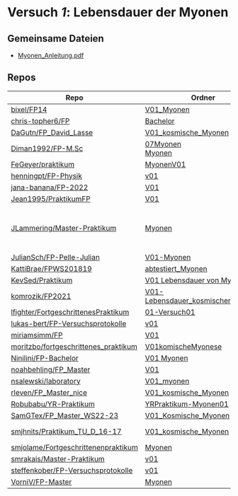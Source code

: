 # Versuch *1*: Lebensdauer der Myonen

## Gemeinsame Dateien
- [Myonen_Anleitung.pdf](https://docs.google.com/viewer?url=https://raw.githubusercontent.com/KattiBrae/FPWS201819/master/BA_FP_Protokolle/abtestiert_Myonen/Myonen_Anleitung.pdf)

## Repos

|                                        Repo                                        |                                                                    Ordner                                                                     |                                                                                                                                                                                                                                                                                                                                                                                                                                             PDFs                                                                                                                                                                                                                                                                                                                                                                                                                                             |
|------------------------------------------------------------------------------------|-----------------------------------------------------------------------------------------------------------------------------------------------|----------------------------------------------------------------------------------------------------------------------------------------------------------------------------------------------------------------------------------------------------------------------------------------------------------------------------------------------------------------------------------------------------------------------------------------------------------------------------------------------------------------------------------------------------------------------------------------------------------------------------------------------------------------------------------------------------------------------------------------------------------------------------------------------------------------------------------------------------------------------------------------------|
|[bixel/FP14](../repo/bixel/FP14)                                                    |[V01_Myonen](https://github.com/bixel/FP14/tree/master/V01_Myonen)                                                                             |–                                                                                                                                                                                                                                                                                                                                                                                                                                                                                                                                                                                                                                                                                                                                                                                                                                                                                             |
|[chris-topher6/FP](../repo/chris-topher6/FP)                                        |[Bachelor](https://github.com/chris-topher6/FP/tree/master/Bachelor)                                                                           |–                                                                                                                                                                                                                                                                                                                                                                                                                                                                                                                                                                                                                                                                                                                                                                                                                                                                                             |
|[DaGutn/FP_David_Lasse](../repo/DaGutn/FP_David_Lasse)                              |[V01_kosmische_Myonen](https://github.com/DaGutn/FP_David_Lasse/tree/main/V01_kosmische_Myonen)                                                |–                                                                                                                                                                                                                                                                                                                                                                                                                                                                                                                                                                                                                                                                                                                                                                                                                                                                                             |
|[Diman1992/FP-M.Sc](../repo/Diman1992/FP-M.Sc)                                      |[07Myonen](https://github.com/Diman1992/FP-M.Sc/tree/master/07Myonen)<br/>[Myonen](https://github.com/Diman1992/FP-M.Sc/tree/master/Myonen)    |–                                                                                                                                                                                                                                                                                                                                                                                                                                                                                                                                                                                                                                                                                                                                                                                                                                                                                             |
|[FeGeyer/praktikum](../repo/FeGeyer/praktikum)                                      |[MyonenV01](https://github.com/FeGeyer/praktikum/tree/master/BFP/MyonenV01)                                                                    |–                                                                                                                                                                                                                                                                                                                                                                                                                                                                                                                                                                                                                                                                                                                                                                                                                                                                                             |
|[henningpt/FP-Physik](../repo/henningpt/FP-Physik)                                  |[v01](https://github.com/henningpt/FP-Physik/tree/master/v01)                                                                                  |–                                                                                                                                                                                                                                                                                                                                                                                                                                                                                                                                                                                                                                                                                                                                                                                                                                                                                             |
|[jana-banana/FP-2022](../repo/jana-banana/FP-2022)                                  |[V01](https://github.com/jana-banana/FP-2022/tree/main/V01)                                                                                    |[V01_Abtestat.pdf](https://docs.google.com/viewer?url=https://raw.githubusercontent.com/jana-banana/FP-2022/main/V01/build/V01_Abtestat.pdf)                                                                                                                                                                                                                                                                                                                                                                                                                                                                                                                                                                                                                                                                                                                                                  |
|[Jean1995/PraktikumFP](../repo/Jean1995/PraktikumFP)                                |[V01](https://github.com/Jean1995/PraktikumFP/tree/master/V01)                                                                                 |–                                                                                                                                                                                                                                                                                                                                                                                                                                                                                                                                                                                                                                                                                                                                                                                                                                                                                             |
|[JLammering/Master-Praktikum](../repo/JLammering/Master-Praktikum)                  |[Myonen](https://github.com/JLammering/Master-Praktikum/tree/master/Myonen)                                                                    |[Altprotokoll_von_coolen_dudes.pdf](https://docs.google.com/viewer?url=https://raw.githubusercontent.com/JLammering/Master-Praktikum/master/Myonen/Altprotokoll_von_coolen_dudes.pdf)<br/>[Kommentare_Erstabgabe.pdf](https://docs.google.com/viewer?url=https://raw.githubusercontent.com/JLammering/Master-Praktikum/master/Myonen/Kommentare_Erstabgabe.pdf)<br/>[Myonen_Erstabgabe_Lammering_Gra_ßer_korr.pdf](https://docs.google.com/viewer?url=https://raw.githubusercontent.com/JLammering/Master-Praktikum/master/Myonen/Myonen_Erstabgabe_Lammering_Gra_%C3%9Fer_korr.pdf)<br/>[Myonen_Zweitabgabe.pdf](https://docs.google.com/viewer?url=https://raw.githubusercontent.com/JLammering/Master-Praktikum/master/Myonen/Myonen_Zweitabgabe.pdf)<br/>[V01.pdf](https://docs.google.com/viewer?url=https://raw.githubusercontent.com/JLammering/Master-Praktikum/master/Myonen/V01.pdf)|
|[JulianSch/FP-Pelle-Julian](../repo/JulianSch/FP-Pelle-Julian)                      |[V01-Myonen](https://github.com/JulianSch/FP-Pelle-Julian/tree/master/V01-Myonen)                                                              |–                                                                                                                                                                                                                                                                                                                                                                                                                                                                                                                                                                                                                                                                                                                                                                                                                                                                                             |
|[KattiBrae/FPWS201819](../repo/KattiBrae/FPWS201819)                                |[abtestiert_Myonen](https://github.com/KattiBrae/FPWS201819/tree/master/BA_FP_Protokolle/abtestiert_Myonen)                                    |–                                                                                                                                                                                                                                                                                                                                                                                                                                                                                                                                                                                                                                                                                                                                                                                                                                                                                             |
|[KevSed/Praktikum](../repo/KevSed/Praktikum)                                        |[V01 Lebensdauer von Myonen](https://github.com/KevSed/Praktikum/tree/master/V01%20Lebensdauer%20von%20Myonen)                                 |–                                                                                                                                                                                                                                                                                                                                                                                                                                                                                                                                                                                                                                                                                                                                                                                                                                                                                             |
|[komrozik/FP2021](../repo/komrozik/FP2021)                                          |[V01-Lebensdauer_kosmischer_Myonen](https://github.com/komrozik/FP2021/tree/main/V01-Lebensdauer_kosmischer_Myonen)                            |[V01.pdf](https://docs.google.com/viewer?url=https://raw.githubusercontent.com/komrozik/FP2021/main/V01-Lebensdauer_kosmischer_Myonen/V01.pdf)                                                                                                                                                                                                                                                                                                                                                                                                                                                                                                                                                                                                                                                                                                                                                |
|[lfighter/FortgeschrittenesPraktikum](../repo/lfighter/FortgeschrittenesPraktikum)  |[01-Versuch01](https://github.com/lfighter/FortgeschrittenesPraktikum/tree/master/01-Versuch01)                                                |–                                                                                                                                                                                                                                                                                                                                                                                                                                                                                                                                                                                                                                                                                                                                                                                                                                                                                             |
|[lukas-bert/FP-Versuchsprotokolle](../repo/lukas-bert/FP-Versuchsprotokolle)        |[v01](https://github.com/lukas-bert/FP-Versuchsprotokolle/tree/main/v01)                                                                       |[v01.pdf](https://docs.google.com/viewer?url=https://raw.githubusercontent.com/lukas-bert/FP-Versuchsprotokolle/main/v01/v01.pdf)                                                                                                                                                                                                                                                                                                                                                                                                                                                                                                                                                                                                                                                                                                                                                             |
|[miriamsimm/FP](../repo/miriamsimm/FP)                                              |[V01](https://github.com/miriamsimm/FP/tree/main/V01)                                                                                          |–                                                                                                                                                                                                                                                                                                                                                                                                                                                                                                                                                                                                                                                                                                                                                                                                                                                                                             |
|[moritzbo/fortgeschrittenes_praktikum](../repo/moritzbo/fortgeschrittenes_praktikum)|[V01komischeMyonese](https://github.com/moritzbo/fortgeschrittenes_praktikum/tree/main/V01komischeMyonese)                                     |[V01.pdf](https://docs.google.com/viewer?url=https://raw.githubusercontent.com/NicoWeio/awesome-ap-pdfs/main/moritzbo%E2%88%95fortgeschrittenes_praktikum/1/V01.pdf) \*                                                                                                                                                                                                                                                                                                                                                                                                                                                                                                                                                                                                                                                                                                                       |
|[Ninilini/FP-Bachelor](../repo/Ninilini/FP-Bachelor)                                |[V01 Myonen](https://github.com/Ninilini/FP-Bachelor/tree/master/V01%20Myonen)                                                                 |–                                                                                                                                                                                                                                                                                                                                                                                                                                                                                                                                                                                                                                                                                                                                                                                                                                                                                             |
|[noahbehling/FP_Master](../repo/noahbehling/FP_Master)                              |[V01](https://github.com/noahbehling/FP_Master/tree/master/V01)                                                                                |–                                                                                                                                                                                                                                                                                                                                                                                                                                                                                                                                                                                                                                                                                                                                                                                                                                                                                             |
|[nsalewski/laboratory](../repo/nsalewski/laboratory)                                |[V01_myonen](https://github.com/nsalewski/laboratory/tree/master/FP/V01_myonen)                                                                |–                                                                                                                                                                                                                                                                                                                                                                                                                                                                                                                                                                                                                                                                                                                                                                                                                                                                                             |
|[rleven/FP_Master_nice](../repo/rleven/FP_Master_nice)                              |[V01_kosmische_Myonen](https://github.com/rleven/FP_Master_nice/tree/main/V01_kosmische_Myonen)                                                |–                                                                                                                                                                                                                                                                                                                                                                                                                                                                                                                                                                                                                                                                                                                                                                                                                                                                                             |
|[Robubabu/YR-Praktikum](../repo/Robubabu/YR-Praktikum)                              |[YRPraktikum-Myonen01](https://github.com/Robubabu/YR-Praktikum/tree/master/YRPraktikum-Myonen01)                                              |[main.pdf](https://docs.google.com/viewer?url=https://raw.githubusercontent.com/NicoWeio/awesome-ap-pdfs/main/Robubabu%E2%88%95YR-Praktikum/1/main.pdf) \*                                                                                                                                                                                                                                                                                                                                                                                                                                                                                                                                                                                                                                                                                                                                    |
|[SamGTex/FP_Master_WS22-23](../repo/SamGTex/FP_Master_WS22-23)                      |[V01_Kosmische_Myonen](https://github.com/SamGTex/FP_Master_WS22-23/tree/main/V01_Kosmische_Myonen)                                            |–                                                                                                                                                                                                                                                                                                                                                                                                                                                                                                                                                                                                                                                                                                                                                                                                                                                                                             |
|[smjhnits/Praktikum_TU_D_16-17](../repo/smjhnits/Praktikum_TU_D_16-17)              |[V01_kosmische_Myonen](https://github.com/smjhnits/Praktikum_TU_D_16-17/tree/master/Fortgeschrittenenpraktikum/Protokolle/V01_kosmische_Myonen)|[V01.pdf](https://docs.google.com/viewer?url=https://raw.githubusercontent.com/NicoWeio/awesome-ap-pdfs/main/smjhnits%E2%88%95Praktikum_TU_D_16-17/1/V01.pdf) \*<br/>[V01.pdf](https://docs.google.com/viewer?url=https://raw.githubusercontent.com/smjhnits/Praktikum_TU_D_16-17/master/Fortgeschrittenenpraktikum/Protokolle/V01_kosmische_Myonen/V01.pdf)                                                                                                                                                                                                                                                                                                                                                                                                                                                                                                                                  |
|[smjolame/Fortgeschrittenenpraktikum](../repo/smjolame/Fortgeschrittenenpraktikum)  |[Myonen](https://github.com/smjolame/Fortgeschrittenenpraktikum/tree/master/Myonen)                                                            |–                                                                                                                                                                                                                                                                                                                                                                                                                                                                                                                                                                                                                                                                                                                                                                                                                                                                                             |
|[smrakais/Master-Praktikum](../repo/smrakais/Master-Praktikum)                      |[v01](https://github.com/smrakais/Master-Praktikum/tree/main/v01)                                                                              |–                                                                                                                                                                                                                                                                                                                                                                                                                                                                                                                                                                                                                                                                                                                                                                                                                                                                                             |
|[steffenkober/FP-Versuchsprotokolle](../repo/steffenkober/FP-Versuchsprotokolle)    |[v01](https://github.com/steffenkober/FP-Versuchsprotokolle/tree/main/v01)                                                                     |[v01.pdf](https://docs.google.com/viewer?url=https://raw.githubusercontent.com/steffenkober/FP-Versuchsprotokolle/main/v01/v01.pdf)                                                                                                                                                                                                                                                                                                                                                                                                                                                                                                                                                                                                                                                                                                                                                           |
|[VorniV/FP-Master](../repo/VorniV/FP-Master)                                        |[Myonen](https://github.com/VorniV/FP-Master/tree/master/Myonen)                                                                               |[main.pdf](https://docs.google.com/viewer?url=https://raw.githubusercontent.com/VorniV/FP-Master/master/Myonen/main.pdf)                                                                                                                                                                                                                                                                                                                                                                                                                                                                                                                                                                                                                                                                                                                                                                      |

